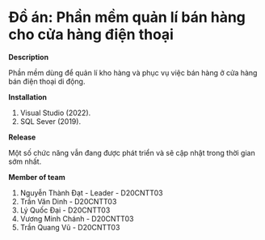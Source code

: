 # Đồ án: Phần mềm quản lí bán hàng cho cửa hàng điện thoại
**Description**

Phần mềm dùng để quản lí kho hàng và phục vụ việc bán hàng ở cửa hàng bán điện thoại di động.
  
**Installation**
1. Visual Studio (2022).
2. SQL Sever (2019).
   
**Release**

Một số chức năng vẫn đang được phát triển và sẽ cập nhật trong thời gian sớm nhất.

**Member of team**
1. Nguyễn Thành Đạt - Leader - D20CNTT03
2. Trần Văn Dinh - D20CNTT03
3. Lý Quốc Đại - D20CNTT03
4. Vương Minh Chánh - D20CNTT03
5. Trần Quang Vũ - D20CNTT03
  
